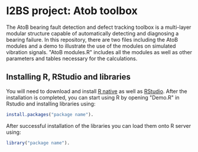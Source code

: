 # I2BS project: Atob toolbox
The AtoB bearing fault detection and defect tracking toolbox is a multi-layer modular structure capable of automatically detecting and diagnosing a bearing failure.
In this repository, there are two files including the AtoB modules and a demo to illustrate the use of the modules on simulated vibration signals.
"AtoB modules.R" includes all the modules as well as other parameters and tables necessary for the calculations.

## Installing R, RStudio and libraries
You will need to download and install [R native](https://www.r-project.org/) as well as [RStudio](https://rstudio.com/).
After the installation is completed, you can start using R by opening "Demo.R" in Rstudio and installing libraries using:

```R
install.packages("package name").
```

After successful installation of the libraries you can load them onto R server using:

```R
library("package name").
```
